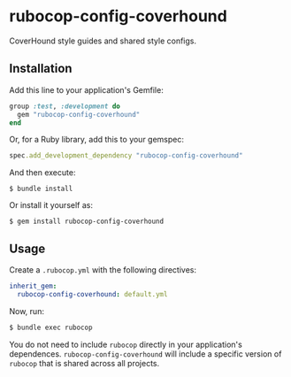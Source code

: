# rubocop-config-coverhound

CoverHound style guides and shared style configs.

## Installation

Add this line to your application's Gemfile:

```ruby
group :test, :development do
  gem "rubocop-config-coverhound"
end
```
Or, for a Ruby library, add this to your gemspec:

```rb
spec.add_development_dependency "rubocop-config-coverhound"
```

And then execute:

    $ bundle install

Or install it yourself as:

    $ gem install rubocop-config-coverhound

## Usage

Create a `.rubocop.yml` with the following directives:

```yaml
inherit_gem:
  rubocop-config-coverhound: default.yml
```

Now, run:

```bash
$ bundle exec rubocop
```

You do not need to include `rubocop` directly in your application's dependences.
`rubocop-config-coverhound` will include a specific version of `rubocop` that is shared across
all projects.
